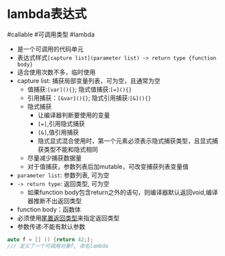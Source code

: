 # lambda表达式

#callable #可调用类型 #lambda

- 是一个可调用的代码单元
- 表达式样式`[capture list](parameter list) -> return type {function body}`
- 适合使用次数不多，临时使用
- capture list: 捕获局部变量列表，可为空，且通常为空
  - 值捕获:`[var](){}`; 隐式值捕获:`[=](){}`
  - 引用捕获：`[&var](){}`; 隐式引用捕获:`[&](){}`
  - 隐式捕获
    - 让编译器判断要使用的变量
    - `[=]`,引用隐式捕获
    - `[&]`,值引用捕获
    - 隐式显式混合使用时，第一个元素必须表示隐式捕获类型，且显式捕获类型不能和隐式相同
  - 尽量减少捕获数据量
  - 对于值捕获，参数列表后加mutable，可改变捕获列表变量值
- `parameter list`: 参数列表, 可为空
- `-> return type`: 返回类型, 可为空
  - 如果function body包含return之外的语句，则编译器默认返回void,编译器推断不出返回类型
- function body：函数体
- 必须使用[尾置返回类型](c++_funtion_return_type.md#尾置返回类型)来指定返回类型
- 参数传递:不能有默认参数

```c++
auto f = [] () {return 42;}; 
/// 定义了一个可调用对象f, 命名lambda
```